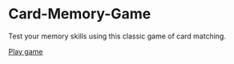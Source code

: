 # Card-Memory-Game
Test your memory skills using this classic game of card matching.  

[Play game](https://drew0310-laughing-memory-gjj44w57x6qfvxqq-5501.preview.app.github.dev/Andrew/IP%20LAB/ASSIGNMENT%204/game.html)
